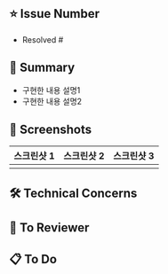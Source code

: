 ## ⭐️ Issue Number
- Resolved #

## 🚩 Summary
- 구현한 내용 설명1
- 구현한 내용 설명2

## 📸 Screenshots
| 스크린샷 1 | 스크린샷 2| 스크린샷 3 |
|:--:|:--:|:--:|
||||

## 🛠️ Technical Concerns


## 🙂 To Reviewer


## 📋 To Do

